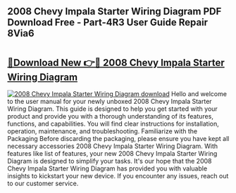 ## 2008 Chevy Impala Starter Wiring Diagram PDF Download Free - Part-4R3 User Guide Repair 8Via6

# <h2><a href="http://dfp1qgj.blite.top/?on=2008+Chevy+Impala+Starter+Wiring+Diagram">🔗Download New 👉🔴 2008 Chevy Impala Starter Wiring Diagram</a></h2>

[![2008 Chevy Impala Starter Wiring Diagram download](https://i.imgur.com/lujVjoI.png)](http://dfp1qgj.blite.top/?on=2008+Chevy+Impala+Starter+Wiring+Diagram)
Hello and welcome to the user manual for your newly unboxed 2008 Chevy Impala Starter Wiring Diagram. This guide is designed to help you get started with your product and provide you with a thorough understanding of its features, functions, and capabilities. You will find clear instructions for installation, operation, maintenance, and troubleshooting. Familiarize with the Packaging Before discarding the packaging, please ensure you have kept all necessary accessories 2008 Chevy Impala Starter Wiring Diagram. With features like list of features, your new 2008 Chevy Impala Starter Wiring Diagram is designed to simplify your tasks. It's our hope that the 2008 Chevy Impala Starter Wiring Diagram has provided you with valuable insights to kickstart your new device. If you encounter any issues, reach out to our customer service.
